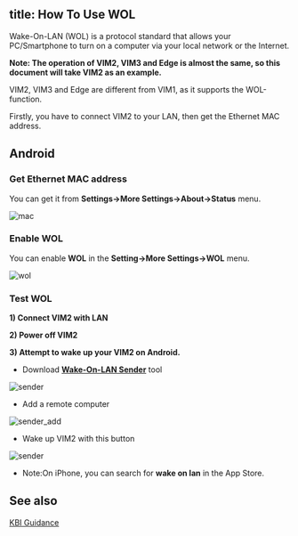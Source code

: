 title: How To Use WOL
---

Wake-On-LAN (WOL) is a protocol standard that allows your PC/Smartphone to turn on a computer via your local network or the Internet.

**Note: The operation of VIM2, VIM3 and Edge is almost the same, so this document will take VIM2 as an example.**

VIM2, VIM3 and Edge are different from VIM1, as it supports the WOL-function.

Firstly, you have to connect VIM2 to your LAN, then get the Ethernet MAC address.

## Android

### Get Ethernet MAC address

You can get it from **Settings->More Settings->About->Status** menu.

![mac](/android/images/vim2/vim2_android_mac.png)

### Enable WOL

You can enable **WOL** in the **Setting->More Settings->WOL** menu.

![wol](/android/images/vim2/vim2_android_wol.png)


### Test WOL

**1) Connect VIM2 with LAN**

**2) Power off VIM2**

**3) Attempt to wake up your VIM2 on Android.**

* Download **[Wake-On-LAN Sender](http://www.yarovy.com/wol/)** tool

![sender](/android/images/vim2/wol_sender_main.png)

* Add a remote computer

![sender_add](/android/images/vim2/wol_sender_add_remote.png)

* Wake up VIM2 with this button

![sender](/android/images/vim2/wol_sender_send.png)

* Note:On iPhone, you can search for **wake on lan** in the App Store.

## See also
[KBI Guidance](/android/vim2/KbiGuidance.html)

